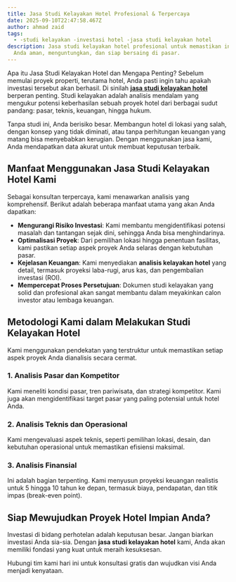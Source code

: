 ```yaml
---
title: Jasa Studi Kelayakan Hotel Profesional & Terpercaya
date: 2025-09-10T22:47:58.467Z
author: ahmad zaid
tags:
  - -studi kelayakan -investasi hotel -jasa studi kelayakan hotel
description: Jasa studi kelayakan hotel profesional untuk memastikan investasi
  Anda aman, menguntungkan, dan siap bersaing di pasar.
---
```

Apa itu Jasa Studi Kelayakan Hotel dan Mengapa Penting? Sebelum memulai proyek properti, terutama hotel, Anda pasti ingin tahu apakah investasi tersebut akan berhasil. Di sinilah **[jasa studi kelayakan hotel](http://jayakonsultanbisnis.com/)** berperan penting. Studi kelayakan adalah analisis mendalam yang mengukur potensi keberhasilan sebuah proyek hotel dari berbagai sudut pandang: pasar, teknis, keuangan, hingga hukum.

Tanpa studi ini, Anda berisiko besar. Membangun hotel di lokasi yang salah, dengan konsep yang tidak diminati, atau tanpa perhitungan keuangan yang matang bisa menyebabkan kerugian. Dengan menggunakan jasa kami, Anda mendapatkan data akurat untuk membuat keputusan terbaik.

## Manfaat Menggunakan Jasa Studi Kelayakan Hotel Kami

Sebagai konsultan terpercaya, kami menawarkan analisis yang komprehensif. Berikut adalah beberapa manfaat utama yang akan Anda dapatkan:

* **Mengurangi Risiko Investasi**: Kami membantu mengidentifikasi potensi masalah dan tantangan sejak dini, sehingga Anda bisa menghindarinya.
* **Optimalisasi Proyek**: Dari pemilihan lokasi hingga penentuan fasilitas, kami pastikan setiap aspek proyek Anda selaras dengan kebutuhan pasar.
* **Kejelasan Keuangan**: Kami menyediakan **analisis kelayakan hotel** yang detail, termasuk proyeksi laba-rugi, arus kas, dan pengembalian investasi (ROI).
* **Mempercepat Proses Persetujuan**: Dokumen studi kelayakan yang solid dan profesional akan sangat membantu dalam meyakinkan calon investor atau lembaga keuangan.

## Metodologi Kami dalam Melakukan Studi Kelayakan Hotel

Kami menggunakan pendekatan yang terstruktur untuk memastikan setiap aspek proyek Anda dianalisis secara cermat.

### 1. Analisis Pasar dan Kompetitor

Kami meneliti kondisi pasar, tren pariwisata, dan strategi kompetitor. Kami juga akan mengidentifikasi target pasar yang paling potensial untuk hotel Anda.

### 2. Analisis Teknis dan Operasional

Kami mengevaluasi aspek teknis, seperti pemilihan lokasi, desain, dan kebutuhan operasional untuk memastikan efisiensi maksimal.

### 3. Analisis Finansial

Ini adalah bagian terpenting. Kami menyusun proyeksi keuangan realistis untuk 5 hingga 10 tahun ke depan, termasuk biaya, pendapatan, dan titik impas (break-even point).

## Siap Mewujudkan Proyek Hotel Impian Anda?

Investasi di bidang perhotelan adalah keputusan besar. Jangan biarkan investasi Anda sia-sia. Dengan **jasa studi kelayakan hotel** kami, Anda akan memiliki fondasi yang kuat untuk meraih kesuksesan.

Hubungi tim kami hari ini untuk konsultasi gratis dan wujudkan visi Anda menjadi kenyataan.